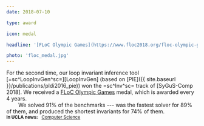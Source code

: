 ```yaml
---
date: 2018-07-10

type: award

icon: medal

headline: '[FLoC Olympic Games](https://www.floc2018.org/floc-olympic-games/) Medal'

photo: 'floc_medal.jpg'
---
```


For the second time, our loop invariant inference tool [=sc^LoopInvGen^sc=][LoopInvGen]
(based on [PIE]({{ site.baseurl }}/publications/pldi2016_pie)) won the =sc^Inv^sc= track of [SyGuS-Comp 2018].
We received a [FLoC Olympic Games] medal, which is awarded every 4 years.
<br> &nbsp; &nbsp; &nbsp; &nbsp; We solved $91\%$ of the benchmarks ---
was the fastest solver for $89\%$ of them,
and produced the shortest invariants for $74\%$ of them.
<br>
<small>**In UCLA news:** &nbsp; [Computer Science][CS News]</small>

[CS News]:            https://www.cs.ucla.edu/computer-science-professor-todd-millstein-wins-first-place-the-syntax-guided-synthesis-competition/
[FLoC Olympic Games]: https://www.floc2018.org/floc-olympic-games/